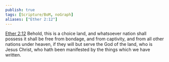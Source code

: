 ```yaml
---
publish: true
tags: [Scripture/BoM, noGraph]
aliases: ["Ether 2:12"]
---
```

[Ether 2:12](https://churchofjesuschrist.org/study/scriptures/bofm/ether/2?lang=eng&id=p12#p12) Behold, this is a choice land, and whatsoever nation shall possess it shall be free from bondage, and from captivity, and from all other nations under heaven, if they will but serve the God of the land, who is Jesus Christ, who hath been manifested by the things which we have written.
